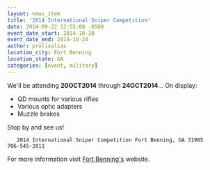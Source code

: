 ```yaml
---
layout: news_item
title: '2014 International Sniper Competition'
date: 2014-09-22 12:55:00 -0500
event_date_start: 2014-10-20
event_date_end: 2014-10-24
author: prolixalias
location_city: Fort Benning
location_state: GA
categories: [event, military]
---
```


We'll be attending **20OCT2014** through **24OCT2014**... On display:

* QD mounts for various rifles
* Various optic adapters
* Muzzle brakes

Stop by and see us!

`    2014 International Sniper Competition
    Fort Benning, GA 31905    
    706-545-2011
`

For more information visit [Fort Benning's](http://www.benning.army.mil/) website.
